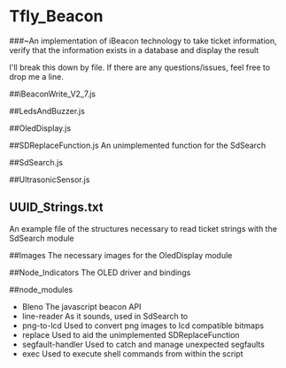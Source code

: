 # Tfly_Beacon
###~An implementation of iBeacon technology to take ticket information, verify that the information exists in a database and display the result

I'll break this down by file. If there are any questions/issues, feel free to drop me a line.

##iBeaconWrite_V2_7.js


##LedsAndBuzzer.js


##OledDisplay.js


##SDReplaceFunction.js
An unimplemented function for the SdSearch 

##SdSearch.js


##UltrasonicSensor.js


## UUID_Strings.txt
An example file of the structures necessary to read ticket strings with the SdSearch module

##Images
The necessary images for the OledDisplay module

##Node_Indicators
The OLED driver and bindings

##node_modules
* Bleno
  The javascript beacon API
* line-reader
  As it sounds, used in SdSearch to 
* png-to-lcd
  Used to convert png images to lcd compatible bitmaps
* replace
  Used to aid the unimplemented SDReplaceFunction
* segfault-handler
  Used to catch and manage unexpected segfaults
* exec
  Used to execute shell commands from within the script
